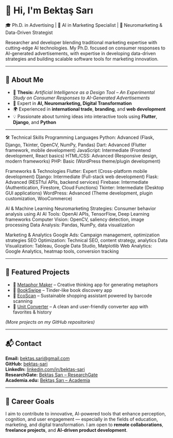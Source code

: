 # 👋 Hi, I'm Bektaş Sarı

🎓 Ph.D. in Advertising | 🤖 AI in Marketing Specialist | 🧠 Neuromarketing & Data-Driven Strategist

Researcher and developer blending traditional marketing expertise with cutting-edge AI technologies. My Ph.D. focused on consumer responses to AI-generated advertisements, 
with expertise in developing data-driven strategies and building scalable software tools for marketing innovation.

---

## 🧠 About Me

- 🔬 **Thesis:** *Artificial Intelligence as a Design Tool – An Experimental Study on Consumer Responses to AI-Generated Advertisements*
- 🧭 Expert in **AI, Neuromarketing, Digital Transformation**
- 🌍 Experienced in **international trade**, **branding**, and **web development**
- 💡 Passionate about turning ideas into interactive tools using **Flutter**, **Django**, and **Python**

---

🛠️ Technical Skills
Programming Languages
Python: Advanced (Flask, Django, Tkinter, OpenCV, NumPy, Pandas)
Dart: Advanced (Flutter framework, mobile development)
JavaScript: Intermediate (Frontend development, React basics)
HTML/CSS: Advanced (Responsive design, modern frameworks)
PHP: Basic (WordPress theme/plugin development)

Frameworks & Technologies
Flutter: Expert (Cross-platform mobile development)
Django: Intermediate (Full-stack web development)
Flask: Advanced (RESTful APIs, backend services)
Firebase: Intermediate (Authentication, Firestore, Cloud Functions)
Tkinter: Intermediate (Desktop GUI applications)
WordPress: Advanced (Theme development, plugin customization, WooCommerce)

AI & Machine Learning
Neuromarketing Strategies: Consumer behavior analysis using AI
AI Tools: OpenAI APIs, TensorFlow, Deep Learning frameworks
Computer Vision: OpenCV, saliency detection, image processing
Data Analysis: Pandas, NumPy, data visualization

Marketing & Analytics
Google Ads: Campaign management, optimization strategies
SEO Optimization: Technical SEO, content strategy, analytics
Data Visualization: Tableau, Google Data Studio, Matplotlib
Web Analytics: Google Analytics, heatmap tools, conversion tracking

---

## 🧪 Featured Projects

- 🔹 [Metaphor Maker](https://github.com/bektas-sari/metaphor_maker) – Creative thinking app for generating metaphors
- 🔹 [BookSwipe](https://github.com/bektas-sari/bookswipe) – Tinder-like book discovery app
- 🔹 [EcoScan](https://github.com/bektas-sari/ecoscan) – Sustainable shopping assistant powered by barcode scanning
- 🔹 [Unit Converter](https://github.com/bektas-sari/unit_converter_flutter) – A clean and user-friendly converter app with favorites & history

*(More projects on my GitHub repositories)*

---

## 📬 Contact

**Email:** bektas.sari@gmail.com  
**GitHub:** [bektas-sari](https://github.com/bektas-sari)  
**LinkedIn:** [linkedin.com/in/bektas-sari](https://linkedin.com/in/bektas-sari)  
**ResearchGate:** [Bektaş Sarı – ResearchGate](https://www.researchgate.net/profile/Bektas-Sari-3)  
**Academia.edu:** [Bektaş Sarı – Academia](https://independent.academia.edu/bektassari)

---

## 🧭 Career Goals

I aim to contribute to innovative, AI-powered tools that enhance perception, cognition, and user engagement — especially in the fields of education, marketing, and digital transformation. I am open to **remote collaborations**, **freelance projects**, and **AI-driven product development**.

